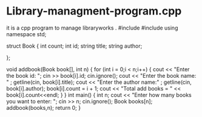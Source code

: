 # Library-managment-program.cpp
it is a cpp program to manage libraryworks .
#include<iostream>
#include<string>
using namespace std;

struct Book {
	int count;
	int id;
	string title;
	string author;

};

void addbook(Book book[], int n) {
	for (int i = 0;i < n;i++) {
		cout << "Enter the book id: ";
		cin >> book[i].id;
		cin.ignore();
		cout << "Enter the book name: " ;
		getline(cin, book[i].title);
		cout << "Enter the author name:" ;
			getline(cin, book[i].author);
	book[i].count = i + 1;
		cout << "Total add books = " <<	book[i].count<<endl;
	}
}
int main() {
		 int n;
	 cout << "Enter how many books you want to enter: ";
	 cin >> n;
	 cin.ignore();
	 Book books[n];
	 addbook(books,n);
	 return 0;
  }
